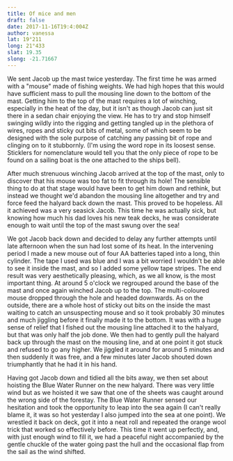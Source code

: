 ```yaml
---
title: Of mice and men
draft: false
date: 2017-11-16T19:4:004Z
author: vanessa
lat: 19°211
long: 21°433
slat: 19.35
slong: -21.71667
---
```

We sent Jacob up the mast twice yesterday. The first time he was armed with a "mouse" made of fishing weights. We had high hopes 
that this would have sufficient mass to pull the mousing line down to the bottom of the mast. Getting him to the top of the mast requires a 
lot of winching, especially in the heat of the day, but it isn't as though Jacob can just sit there in a sedan chair enjoying the view. He has 
to try and stop himself swinging wildly into the rigging and getting tangled up in the plethora of wires, ropes and sticky out bits of metal, 
some of which seem to be designed with the sole purpose of catching any passing bit of rope and clinging on to it stubbornly. (I'm using 
the word rope in its loosest sense. Sticklers for nomenclature would tell you that the only piece of rope to be found on a sailing boat is the 
one attached to the ships bell).

After much strenuous winching Jacob arrived at the top of the mast, only to discover that his mouse was too fat to fit through its hole! The 
sensible thing to do at that stage would have been to get him down and rethink, but instead we thought we'd abandon the mousing line 
altogether and try and force feed the halyard back down the mast. This proved to be hopeless. All it achieved was a very seasick Jacob. 
This time he was actually sick, but knowing how much his dad loves his new teak decks, he was considerate enough to wait until the top 
of the mast swung over the sea!

We got Jacob back down and decided to delay any further attempts until late afternoon when the sun had lost some of its heat. In the 
intervening period I made a new mouse out of four AA batteries taped into a long, thin cylinder. The tape I used was blue and I was a bit 
worried I wouldn't be able to see it inside the mast, and so I added some yellow tape stripes. The end result was very aesthetically 
pleasing, which, as we all know, is the most important thing. At around 5 o'clock we regrouped around the base of the mast and once 
again winched Jacob up to the top. The multi-coloured mouse dropped through the hole and headed downwards. As on the outside, 
there are a whole host of sticky out bits on the inside the mast waiting to catch an unsuspecting mouse and so it took probably 30 
minutes and much jiggling before it finally made it to the bottom. It was with a huge sense of relief that I fished out the mousing line 
attached it to the halyard, but that was only half the job done. We then had to gently pull the halyard back up through the mast on the 
mousing line, and at one point it got stuck and refused to go any higher. We jiggled it around for around 5 minutes and then suddenly it 
was free, and a few minutes later Jacob shouted down triumphantly that he had it in his hand.

Having got Jacob down and tidied all the bits away, we then set about hoisting the Blue Water Runner on the new halyard. There was 
very little wind but as we hoisted it we saw that one of the sheets was caught around the wrong side of the forestay. The Blue Water 
Runner sensed our hesitation and took the opportunity to leap into the sea again (I can't really blame it, it was so hot yesterday I also 
jumped into the sea at one point). We wrestled it back on deck, got it into a neat roll and repeated the orange wool trick that worked so 
effectively before. This time it went up perfectly, and, with just enough wind to fill it, we had a peaceful night accompanied by the gentle 
chuckle of the water going past the hull and the occasional flap from the sail as the wind shifted.



